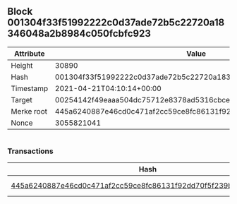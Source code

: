 ## Block 001304f33f51992222c0d37ade72b5c22720a18346048a2b8984c050fcbfc923

Attribute | Value
--- | ---
Height | 30890
Hash | 001304f33f51992222c0d37ade72b5c22720a18346048a2b8984c050fcbfc923
Timestamp | 2021-04-21T04:10:14+00:00
Target | 00254142f49eaaa504dc75712e8378ad5316cbcead634704b3734b6271167cc4
Merke root | 445a6240887e46cd0c471af2cc59ce8fc86131f92dd70f5f239b422fa9051324
Nonce | 3055821041

```

```

### Transactions

Hash | Amount
--- | ---
[445a6240887e46cd0c471af2cc59ce8fc86131f92dd70f5f239b422fa9051324](445a6240887e46cd0c471af2cc59ce8fc86131f92dd70f5f239b422fa9051324.md) | 10.00000000 SKEPTI 
